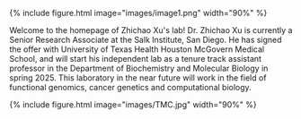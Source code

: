---
---
{% include figure.html image="images/image1.png" width="90%" %}

Welcome to the homepage of Zhichao Xu's lab! Dr. Zhichao Xu is currently a Senior Research Associate at the Salk Institute, San Diego. He has signed the offer with University of Texas Health Houston McGovern Medical School, and will start his independent lab as a tenure track assistant professor in the Department of Biochemistry and Molecular Biology in spring 2025. This laboratory in the near future will work in the field of functional genomics, cancer genetics and computational biology. 

{% include figure.html image="images/TMC.jpg" width="90%" %}
